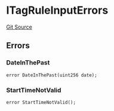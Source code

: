 # ITagRuleInputErrors
[Git Source](https://github.com/thrackle-io/tron/blob/2e0bd455865a1259ae742cba145517a82fc00f5d/src/interfaces/IErrors.sol)


## Errors
### DateInThePast

```solidity
error DateInThePast(uint256 date);
```

### StartTimeNotValid

```solidity
error StartTimeNotValid();
```

